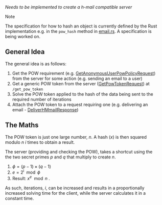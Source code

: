 *Needs to be implemented to create a h-mail compatible server*

> [!NOTE]
> The specification for how to hash an object is currently defined by the Rust implementation e.g. in the `pow_hash` method in [email.rs](../../interface/src/interface/email.rs#L42). A specification is being worked on.

## General Idea
The general idea is as follows:
1. Get the POW requirement (e.g. [GetAnonymousUserPowPolicyRequest](../generated/routes/foreign/get_anonymous_user_pow_policy/GetAnonymousUserPowPolicyRequest.md)) from the server for some action (e.g. sending an email to a user)
2. Get a generic POW token from the server ([GetPowTokenRequest](../generated/routes/foreign/get_pow_token/GetPowTokenRequest.md)) at `/get_pow_token`
3. Solve the POW token applied to the hash of the data being sent to the required number of iterations
4. Attach the POW token to a request requiring one (e.g. delivering an email -  [DeliverHMmailResponse](../generated/routes/foreign/deliver_hmail/DeliverHMmailResponse.md))

## The Maths
The POW token is just one large number, $n$. A hash ($x$) is then squared modulo $n$ $i$ times to obtain a result.

The server (providing and checking the POW), takes a shortcut using the the two secret primes $p$ and $q$ that multiply to create $n$. 
1. $\phi = (p-1) \times (q-1)$
2. $e = 2^\text{i} \mod{\phi}$
3. Result: $x^e \mod{n}$ .

As such, iterations, $i$, can be increased and results in a proportionally increased solving time for the client, while the server calculates it in a constant time.
